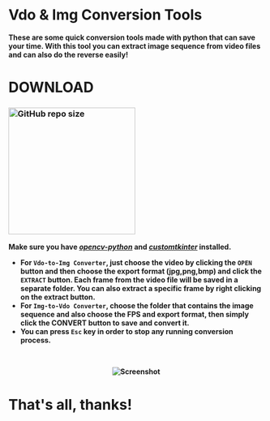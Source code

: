 # Vdo & Img Conversion Tools
<b>These are some quick conversion tools made with python that can save your time. With this tool you can extract image sequence from video files and can also do the reverse easily!
# DOWNLOAD
### [<img alt="GitHub repo size" src="https://img.shields.io/github/repo-size/Akascape/FF-Dissolve-Glitch?color=9508e2&label=Source%20Code&logo=Python&logoColor=yellow&style=for-the-badge"  width="250">](https://github.com/Akascape/Vdo-Img-Conversion-Tools/archive/refs/heads/main.zip)
**Make sure you have [*opencv-python*](https://pypi.org/project/opencv-python/) and [*customtkinter*](https://pypi.org/project/customtkinter/) installed.**

- For `Vdo-to-Img Converter`, just choose the video by clicking the `OPEN` button and then choose the export format (jpg,png,bmp) and click the `EXTRACT` button. Each frame from the video file will be saved in a separate folder. You can also extract a specific frame by right clicking on the extract button.
- For `Img-to-Vdo Converter`, choose the folder that contains the image sequence and also choose the FPS and export format, then simply click the CONVERT button to save and convert it.
- You can press `Esc` key in order to stop any running conversion process.

<br><p align='center'>![Screenshot](https://user-images.githubusercontent.com/89206401/216770622-821bfc2d-1a63-460d-b006-e036af67ad66.jpg)</p>
# That's all, thanks!
